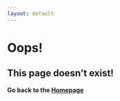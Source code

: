 ```yaml
---
layout: default
---
```


# Oops!

## This page doesn't exist!

**Go back to the [Homepage](xf8b.github.io)**
